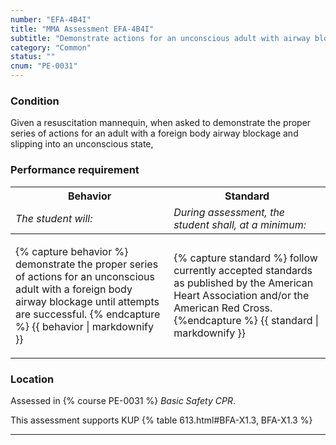 ```yaml
---
number: "EFA-4B4I"
title: "MMA Assessment EFA-4B4I"
subtitle: "Demonstrate actions for an unconscious adult with airway blockage"
category: "Common"
status: ""
cnum: "PE-0031"
---
```

### Condition

Given a resuscitation mannequin, when asked to demonstrate the proper series of actions for an adult with a foreign body airway blockage and slipping into an unconscious state,

### Performance requirement 

<table width='100%' class='Guidelines'>
 <thead>
 <tr>
     <th class='thirty'>Behavior</th>
     <th class='seventy'>Standard</th>
 </tr>
 <tr>
     <td><em>The student will:</em></td>
     <td><em>During assessment, the student shall, at a minimum:</em></td>
 </tr>
 </thead>
 <tbody>
 

<tr><td>

{% capture behavior %}
demonstrate the proper series of actions for an unconscious adult with a foreign body airway blockage until attempts are successful.
{% endcapture %}
{{ behavior | markdownify }}

</td><td>

{% capture standard %}
follow currently accepted standards as published by the American Heart Association and/or the American Red Cross.
{%endcapture %}
{{ standard | markdownify }}

</td></tr>



 </tbody>
 </table>

### Location

Assessed in  {% course  PE-0031 %}  *Basic Safety CPR*.

This assessment supports KUP {% table 613.html#BFA-X1.3, BFA-X1.3 %}

***

